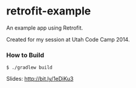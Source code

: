 retrofit-example
================

An example app using Retrofit.

Created for my session at Utah Code Camp 2014.


### How to Build
```
$ ./gradlew build
```


Slides: http://bit.ly/1eDiKu3 
